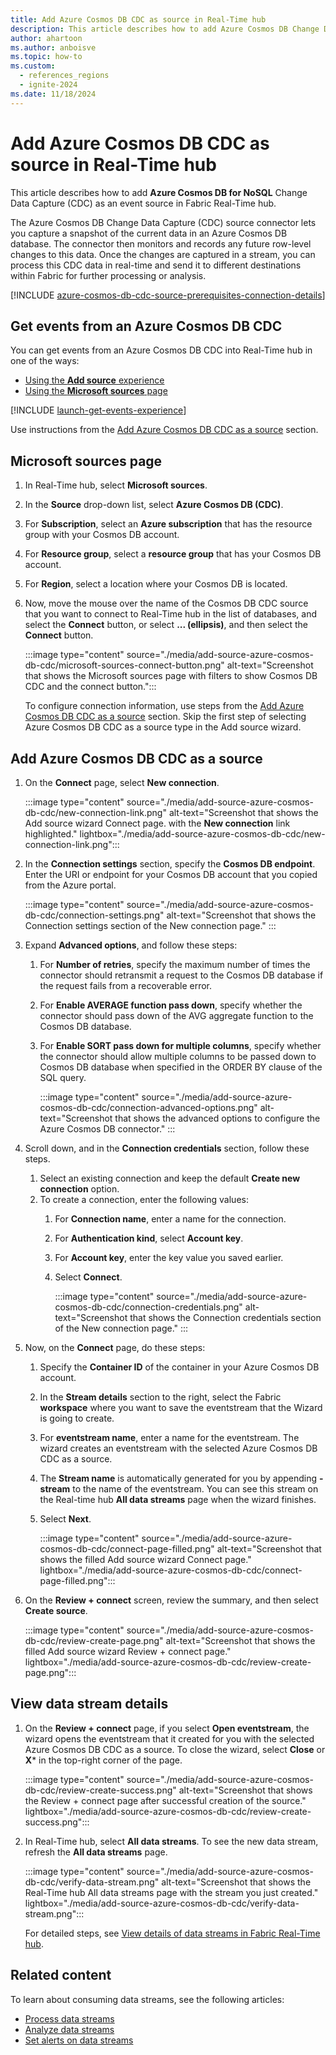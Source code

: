 ```yaml
---
title: Add Azure Cosmos DB CDC as source in Real-Time hub
description: This article describes how to add Azure Cosmos DB Change Data Capture (CDC) as an event source in Fabric Real-Time hub.
author: ahartoon
ms.author: anboisve
ms.topic: how-to
ms.custom:
  - references_regions
  - ignite-2024
ms.date: 11/18/2024
---
```


# Add Azure Cosmos DB CDC as source in Real-Time hub

This article describes how to add **Azure Cosmos DB for NoSQL** Change Data Capture (CDC) as an event source in Fabric Real-Time hub.

The Azure Cosmos DB Change Data Capture (CDC) source connector lets you capture a snapshot of the current data in an Azure Cosmos DB database. The connector then monitors and records any future row-level changes to this data. Once the changes are captured in a stream, you can process this CDC data in real-time and send it to different destinations within Fabric for further processing or analysis.



[!INCLUDE [azure-cosmos-db-cdc-source-prerequisites-connection-details](../real-time-intelligence/event-streams/includes/azure-cosmos-db-cdc-source-prerequisites-connection-details.md)]

## Get events from an Azure Cosmos DB CDC

You can get events from an Azure Cosmos DB CDC into Real-Time hub in one of the ways:

- [Using the **Add source** experience](#data-sources-page)
- [Using the **Microsoft sources** page](#microsoft-sources-page)

[!INCLUDE [launch-get-events-experience](./includes/launch-get-events-experience.md)]

Use instructions from the [Add Azure Cosmos DB CDC as a source](#add-azure-cosmos-db-cdc-as-a-source) section.

## Microsoft sources page

1. In Real-Time hub, select **Microsoft sources**.
1. In the **Source** drop-down list, select **Azure Cosmos DB (CDC)**.
1. For **Subscription**, select an **Azure subscription** that has the resource group with your Cosmos DB account.
1. For **Resource group**, select a **resource group** that has your Cosmos DB account.
1. For **Region**, select a location where your Cosmos DB is located.
1. Now, move the mouse over the name of the Cosmos DB CDC source that you want to connect to Real-Time hub in the list of databases, and select the **Connect** button, or select **... (ellipsis)**, and then select the **Connect** button.

    :::image type="content" source="./media/add-source-azure-cosmos-db-cdc/microsoft-sources-connect-button.png" alt-text="Screenshot that shows the Microsoft sources page with filters to show Cosmos DB CDC and the connect button.":::

    To configure connection information, use steps from the [Add Azure Cosmos DB CDC as a source](#add-azure-cosmos-db-cdc-as-a-source) section. Skip the first step of selecting Azure Cosmos DB CDC as a source type in the Add source wizard.

## Add Azure Cosmos DB CDC as a source

1. On the **Connect** page, select **New connection**.

    :::image type="content" source="./media/add-source-azure-cosmos-db-cdc/new-connection-link.png" alt-text="Screenshot that shows the Add source wizard Connect page. with the **New connection** link highlighted." lightbox="./media/add-source-azure-cosmos-db-cdc/new-connection-link.png":::
1. In the **Connection settings** section, specify the **Cosmos DB endpoint**. Enter the URI or endpoint for your Cosmos DB account that you copied from the Azure portal.

    :::image type="content" source="./media/add-source-azure-cosmos-db-cdc/connection-settings.png" alt-text="Screenshot that shows the Connection settings section of the New connection page." :::
1. Expand **Advanced options**, and follow these steps:
    1. For **Number of retries**, specify the maximum number of times the connector should retransmit a request to the Cosmos DB database if the request fails from a recoverable error.
    1. For **Enable AVERAGE function pass down**, specify whether the connector should pass down of the AVG aggregate function to the Cosmos DB database.
    1. For **Enable SORT pass down for multiple columns**, specify whether the connector should allow multiple columns to be passed down to Cosmos DB database when specified in the ORDER BY clause of the SQL query.
    
        :::image type="content" source="./media/add-source-azure-cosmos-db-cdc/connection-advanced-options.png" alt-text="Screenshot that shows the advanced options to configure the Azure Cosmos DB connector." :::         
1. Scroll down, and in the **Connection credentials** section, follow these steps.
    1. Select an existing connection and keep the default **Create new connection** option.
    1. To create a connection, enter the following values:
        1. For **Connection name**, enter a name for the connection.
        1. For **Authentication kind**, select **Account key**.
        1. For **Account key**, enter the key value you saved earlier.
        1. Select **Connect**.
   
            :::image type="content" source="./media/add-source-azure-cosmos-db-cdc/connection-credentials.png" alt-text="Screenshot that shows the Connection credentials section of the New connection page." :::
1. Now, on the **Connect** page, do these steps:
    1. Specify the **Container ID** of the container in your Azure Cosmos DB account.
    1. In the **Stream details** section to the right, select the Fabric **workspace** where you want to save the eventstream that the Wizard is going to create.
    1. For **eventstream name**, enter a name for the eventstream. The wizard creates an eventstream with the selected Azure Cosmos DB CDC as a source.
    1. The **Stream name** is automatically generated for you by appending **-stream** to the name of the eventstream. You can see this stream on the Real-time hub **All data streams** page when the wizard finishes.
    1. Select **Next**.

        :::image type="content" source="./media/add-source-azure-cosmos-db-cdc/connect-page-filled.png" alt-text="Screenshot that shows the filled Add source wizard Connect page." lightbox="./media/add-source-azure-cosmos-db-cdc/connect-page-filled.png":::         
1. On the **Review + connect** screen, review the summary, and then select **Create source**.

      :::image type="content" source="./media/add-source-azure-cosmos-db-cdc/review-create-page.png" alt-text="Screenshot that shows the filled Add source wizard Review + connect page." lightbox="./media/add-source-azure-cosmos-db-cdc/review-create-page.png":::         

## View data stream details

1. On the **Review + connect** page, if you select **Open eventstream**, the wizard opens the eventstream that it created for you with the selected Azure Cosmos DB CDC as a source. To close the wizard, select **Close** or **X*** in the top-right corner of the page.

    :::image type="content" source="./media/add-source-azure-cosmos-db-cdc/review-create-success.png" alt-text="Screenshot that shows the Review + connect page after successful creation of the source." lightbox="./media/add-source-azure-cosmos-db-cdc/review-create-success.png":::
1. In Real-Time hub, select **All data streams**. To see the new data stream, refresh the **All data streams** page.

    :::image type="content" source="./media/add-source-azure-cosmos-db-cdc/verify-data-stream.png" alt-text="Screenshot that shows the Real-Time hub All data streams page with the stream you just created." lightbox="./media/add-source-azure-cosmos-db-cdc/verify-data-stream.png":::

    For detailed steps, see [View details of data streams in Fabric Real-Time hub](view-data-stream-details.md).

## Related content

To learn about consuming data streams, see the following articles:

- [Process data streams](process-data-streams-using-transformations.md)
- [Analyze data streams](analyze-data-streams-using-kql-table-queries.md)
- [Set alerts on data streams](set-alerts-data-streams.md)
